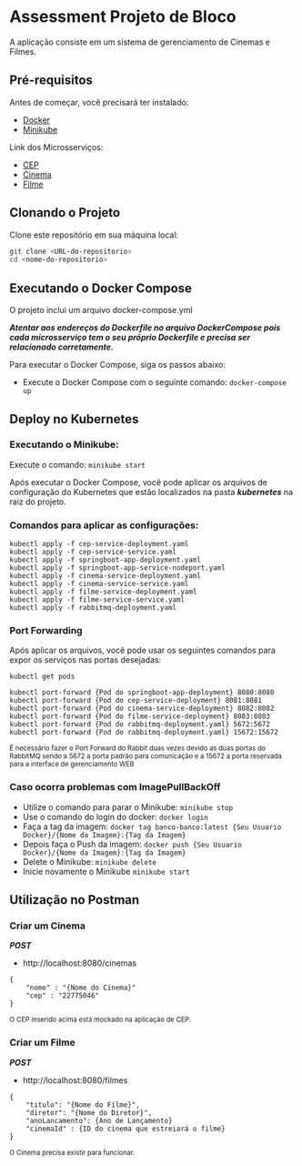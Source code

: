 # Assessment Projeto de Bloco

A aplicação consiste em um sistema de gerenciamento de Cinemas e Filmes.

## Pré-requisitos

Antes de começar, você precisará ter instalado:
- [Docker](https://www.docker.com/)
- [Minikube](https://minikube.sigs.k8s.io/docs/start/)

Link dos Microsserviços:
- [CEP](https://github.com/Mateusaro/cep)
- [Cinema](https://github.com/Mateusaro/cinema_micro)
- [Filme](https://github.com/Mateusaro/Filme)

## Clonando o Projeto

Clone este repositório em sua máquina local:

```bash
git clone <URL-do-repositorio>
cd <nome-do-repositorio>
```
## Executando o Docker Compose
O projeto inclui um arquivo docker-compose.yml 

***Atentar aos endereços do Dockerfile no arquivo DockerCompose pois cada microsserviço tem o seu próprio Dockerfile e precisa ser relacionado corretamente.***

Para executar o Docker Compose, siga os passos abaixo:

- Execute o Docker Compose com o seguinte comando: ```docker-compose up```

## Deploy no Kubernetes

### Executando o Minikube:

Execute o comando: ```minikube start```

Após executar o Docker Compose, você pode aplicar os arquivos de configuração do Kubernetes que estão localizados na pasta ***kubernetes*** na raiz do projeto.

### Comandos para aplicar as configurações:
```
kubectl apply -f cep-service-deployment.yaml
kubectl apply -f cep-service-service.yaml
kubectl apply -f springboot-app-deployment.yaml
kubectl apply -f springboot-app-service-nodeport.yaml
kubectl apply -f cinema-service-deployment.yaml
kubectl apply -f cinema-service-service.yaml
kubectl apply -f filme-service-deployment.yaml
kubectl apply -f filme-service-service.yaml
kubectl apply -f rabbitmq-deployment.yaml
```
### Port Forwarding

Após aplicar os arquivos, você pode usar os seguintes comandos para expor os serviços nas portas desejadas:
```
kubectl get pods
```
```
kubectl port-forward {Pod do springboot-app-deployment} 8080:8080
kubectl port-forward {Pod do cep-service-deployment} 8081:8081
kubectl port-forward {Pod do cinema-service-deployment} 8082:8082
kubectl port-forward {Pod do filme-service-deployment} 8083:8083
kubectl port-forward {Pod do rabbitmq-deployment.yaml} 5672:5672
kubectl port-forward {Pod do rabbitmq-deployment.yaml} 15672:15672
```
<sub>É necessário fazer o Port Forward do Rabbit duas vezes devido as duas portas do RabbitMQ sendo a 5672 a porta padrão para comunicação e a 15672 a porta reservada para a interface de gerenciamento WEB</sub>

### Caso ocorra problemas com ImagePullBackOff
- Utilize o comando para parar o Minikube: ```minikube stop```
- Use o comando do login do docker: ```docker login```
- Faça a tag da imagem: ```docker tag banco-banco:latest {Seu Usuario Docker}/{Nome da Imagem}:{Tag da Imagem}```
- Depois faça o Push da imagem: ```docker push {Seu Usuario Docker}/{Nome da Imagem}:{Tag da Imagem}```
- Delete o Minikube: ```minikube delete```
- Inicie novamente o Minikube ```minikube start```

## Utilização no Postman

### Criar um Cinema
***POST***
- http://localhost:8080/cinemas

````
{
    "nome" : "{Nome do Cinema}"
    "cep" : "22775046" 
}
````
<sub>O CEP inserido acima está mockado na aplicação de CEP.</sub>


### Criar um Filme
***POST***
- http://localhost:8080/filmes
```
{
    "titulo": "{Nome do Filme}",
    "diretor": "{Nome do Diretor}",
    "anoLancamento": {Ano de Lançamento}
    "cinemaId" : {ID do cinema que estreiará o filme}
}
```
<sub>O Cinema precisa existir para funcionar.</sub>
